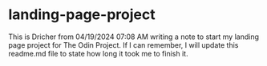 # landing-page-project

This is Dricher from 04/19/2024 07:08 AM writing a note to start my landing page project for The Odin Project. If I can remember, I will update this readme.md file to state how long it took me to finish it.